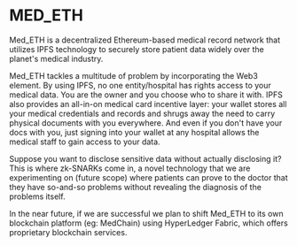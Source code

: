 # MED_ETH
Med_ETH is a decentralized Ethereum-based medical record network that utilizes IPFS technology to securely store patient data widely over the planet's medical industry.


Med_ETH tackles a multitude of problem by incorporating the Web3 element. By using IPFS, no one entity/hospital has rights access to your medical data. You are the owner and you choose who to share it with. IPFS also provides an all-in-on medical card incentive layer: your wallet stores all your medical credentials and records and shrugs away the need to carry physical documents with you everywhere. And even if you don't have your docs with you, just signing into your wallet at any hospital allows the medical staff to gain access to your data.

Suppose you want to disclose sensitive data without actually disclosing it? This is where zk-SNARKs come in, a novel technology that we are experimenting on (future scope) where patients can prove to the doctor that they have so-and-so problems without revealing the diagnosis of the problems itself.

In the near future, if we are successful we plan to shift Med_ETH to its own blockchain platform (eg: MedChain) using HyperLedger Fabric, which offers proprietary blockchain services.

